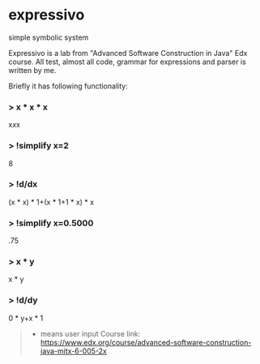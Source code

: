 # expressivo
simple symbolic system

Expressivo is a lab from "Advanced Software Construction in Java" Edx course. All test, almost all code, grammar for expressions and parser is written by me.

Briefly it has following functionality:
### > x * x * x
x*x*x

### > !simplify x=2
8

### > !d/dx
(x * x) * 1+(x * 1+1 * x) * x

### > !simplify x=0.5000
.75

### > x * y
x * y

### > !d/dy
0 * y+x * 1

> - means user input
Course link: https://www.edx.org/course/advanced-software-construction-java-mitx-6-005-2x
